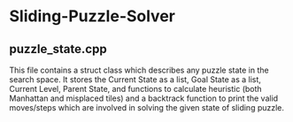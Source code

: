# Sliding-Puzzle-Solver

## puzzle_state.cpp
This file contains a struct class which describes any puzzle state in the search space. It stores the Current State as a list, Goal State as a list, Current Level, Parent State, and functions to calculate heuristic (both Manhattan and misplaced tiles) and a backtrack function to print the valid moves/steps which are involved in solving the given state of sliding puzzle.
